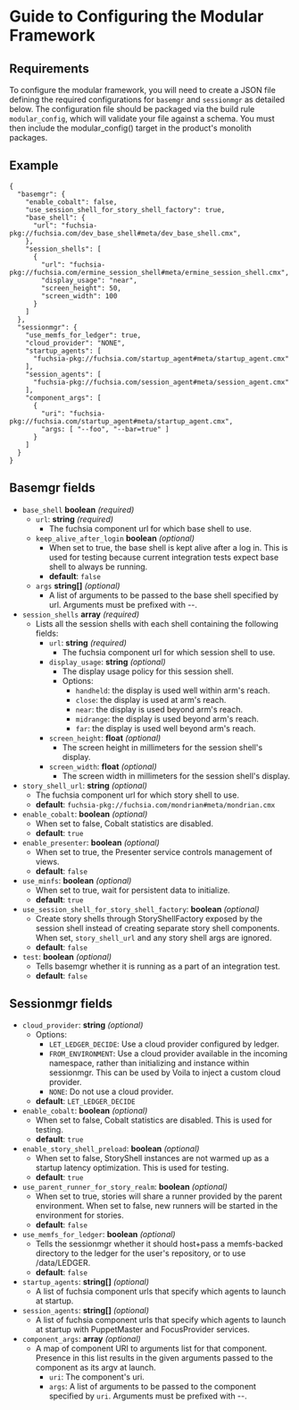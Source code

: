 # Guide to Configuring the Modular Framework

## Requirements

To configure the modular framework, you will need to create a JSON file defining
the required configurations for `basemgr` and `sessionmgr` as detailed below.
The configuration file should be packaged via the build rule `modular_config`,
which will validate your file against a schema. You must then include the
modular_config() target in the product's monolith packages.

## Example
```
{
  "basemgr": {
    "enable_cobalt": false,
    "use_session_shell_for_story_shell_factory": true,
    "base_shell": {
      "url": "fuchsia-pkg://fuchsia.com/dev_base_shell#meta/dev_base_shell.cmx",
    },
    "session_shells": [
      {
        "url": "fuchsia-pkg://fuchsia.com/ermine_session_shell#meta/ermine_session_shell.cmx",
        "display_usage": "near",
        "screen_height": 50,
        "screen_width": 100
      }
    ]
  },
  "sessionmgr": {
    "use_memfs_for_ledger": true,
    "cloud_provider": "NONE",
    "startup_agents": [
      "fuchsia-pkg://fuchsia.com/startup_agent#meta/startup_agent.cmx"
    ],
    "session_agents": [
      "fuchsia-pkg://fuchsia.com/session_agent#meta/session_agent.cmx"
    ],
    "component_args": [
      {
        "uri": "fuchsia-pkg://fuchsia.com/startup_agent#meta/startup_agent.cmx",
        "args: [ "--foo", "--bar=true" ]
      }
    ]
  }
}
```

## Basemgr fields

* `base_shell` **boolean** *(required)*
    - `url`: **string** *(required)*
        * The fuchsia component url for which base shell to use.
    - `keep_alive_after_login` **boolean** *(optional)*
        * When set to true, the base shell is kept alive after a log in. This is
          used for testing because current integration tests expect base shell
          to always be running.
        * **default**: `false`
    - `args` **string[]** *(optional)*
        * A list of arguments to be passed to the base shell specified by url.
          Arguments must be prefixed with --.
* `session_shells` **array** *(required)*
    - Lists all the session shells with each shell containing the following
      fields:
        - `url`: **string** *(required)*
            * The fuchsia component url for which session shell to use.
        - `display_usage`: **string** *(optional)*
            * The display usage policy for this session shell.
            * Options:
                - `handheld`: the display is used well within arm's reach.
                - `close`: the display is used at arm's reach.
                - `near`: the display is used beyond arm's reach.
                - `midrange`: the display is used beyond arm's reach.
                - `far`: the display is used well beyond arm's reach.
        - `screen_height`: **float** *(optional)*
            * The screen height in millimeters for the session shell's display.
        - `screen_width`: **float** *(optional)*
            * The screen width in millimeters for the session shell's display.
* `story_shell_url`: **string** *(optional)*
    - The fuchsia component url for which story shell to use.
    - **default**: `fuchsia-pkg://fuchsia.com/mondrian#meta/mondrian.cmx`
* `enable_cobalt`: **boolean** *(optional)*
    - When set to false, Cobalt statistics are disabled.
    - **default**: `true`
* `enable_presenter`: **boolean** *(optional)*
    - When set to true, the Presenter service controls management of views.
    - **default**: `false`
* `use_minfs`: **boolean** *(optional)*
    - When set to true, wait for persistent data to initialize.
    - **default**: `true`
* `use_session_shell_for_story_shell_factory`: **boolean** *(optional)*
    - Create story shells through StoryShellFactory exposed by the session shell
      instead of creating separate story shell components. When set,
      `story_shell_url` and any story shell args are ignored.
    - **default**: `false`
* `test`: **boolean** *(optional)*
    - Tells basemgr whether it is running as a part of an integration test.
    - **default**: `false`


## Sessionmgr fields

* `cloud_provider`: **string** *(optional)*
    - Options:
        * `LET_LEDGER_DECIDE`: Use a cloud provider configured by ledger.
        * `FROM_ENVIRONMENT`: Use a cloud provider available in the incoming
          namespace, rather than initializing and instance within sessionmgr.
          This can be used by Voila to inject a custom cloud provider.
        * `NONE`: Do not use a cloud provider.
    - **default**: `LET_LEDGER_DECIDE`
* `enable_cobalt`: **boolean** *(optional)*
    - When set to false, Cobalt statistics are disabled. This is used for
      testing.
    - **default**: `true`
* `enable_story_shell_preload`: **boolean** *(optional)*
    - When set to false, StoryShell instances are not warmed up as a startup
      latency optimization. This is used for testing.
    - **default**: `true`
* `use_parent_runner_for_story_realm`: **boolean** *(optional)*
    - When set to true, stories will share a runner provided by the parent
      environment. When set to false, new runners will be started in the
      environment for stories.
    - **default**: `false`
* `use_memfs_for_ledger`: **boolean** *(optional)*
    - Tells the sessionmgr whether it should host+pass a memfs-backed directory
      to the ledger for the user's repository, or to use /data/LEDGER.
    - **default**: `false`
* `startup_agents`: **string[]** *(optional)*
    - A list of fuchsia component urls that specify which agents to launch at
      startup.
* `session_agents`: **string[]** *(optional)*
    - A list of fuchsia component urls that specify which agents to launch at
      startup with PuppetMaster and FocusProvider services.
* `component_args`: **array** *(optional)*
    - A map of component URI to arguments list for that component. Presence in
      this list results in the given arguments passed to the component as its
      argv at launch.
        * `uri`: The component's uri.
        * `args`: A list of arguments to be passed to the component specified by
                  `uri`. Arguments must be prefixed with --.
